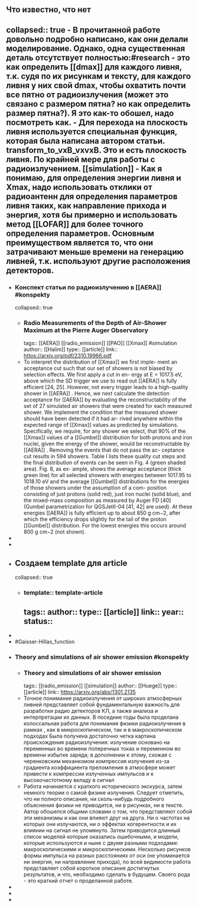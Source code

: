 ## Что известно, что нет
collapsed:: true
	- В прочитанной работе довольно подробно написано, как они делали моделирование. Однако, одна существенная деталь отсутствует полностью:#research
		- это как определить [[dmax]] для каждого ливня, т.к. судя по их рисункам и тексту, для каждого ливня у них свой dmax, чтобы охватить почти все пятно от радиоизлучения (может это связано с размером пятна? но как определить размер пятна?). **Я это как-то обошел, надо посмотреть как.**
		- Для перехода на плоскость ливня используется специальная функция, которая была написана автором статьи. 
		  transform_to_vxB_vxvxB. Это и есть плоскость ливня. По крайней мере для работы с радиоизлучением. [[simulation]]
		- Как я понимаю, для определения энергии ливня и Xmax, надо использовать отклики от радиоантенн для определения параметров ливня таких, 
		  как направление прихода и энергия, хотя бы примерно и использовать метод [[LOFAR]] для более точного определения параметров. 
		  Основным преимуществом является то, что они затрачивают меньше времени на генерацию ливней, т.к. используют другие расположения детекторов.
-
- ### Конспект статьи по радиоизлучению в [[AERA]] #konspekty
  collapsed:: true
	- ### Radio Measurements of the Depth of Air-Shower Maximum at the Pierre Auger Observatory
	  tags:: [[AERA]] [[radio_emission]] [[PAO]] [[Xmax]] #simulation
	  author:: [[Halim]] 
	  type:: [[article]]
	  link:: https://arxiv.org/pdf/2310.19966.pdf
	- To interpret the distribution of [[Xmax]] we first imple-
	  ment an acceptance cut such that our set of showers is
	  not biased by selection effects. We first apply a cut in en-
	  ergy at E = 1017.5 eV, above which the SD trigger we use
	  to read out [[AERA]] is fully efficient [24, 25]. However, not
	  every trigger leads to a high-quality shower in [[AERA]] .
	  Hence, we next calculate the detection acceptance for
	  [[AERA]] by evaluating the reconstructability of the set
	  of 27 simulated air showers that were created for each
	  measured shower. We implement the condition that the
	  measured shower should have been detected if it had ar-
	  rived anywhere within the expected range of [[Xmax]] values
	  as predicted by simulations. Specifically, we require, for
	  any shower we select, that 90% of the [[Xmax]] values of
	  a [[Gumbel]] distribution for both protons and iron nuclei,
	  given the energy of the shower, would be reconstructable
	  by [[AERA]] . Removing the events that do not pass the ac-
	  ceptance cut results in 594 showers. Table I lists these
	  quality cut steps and the final distribution of events can
	  be seen in Fig. 4 (green shaded area). Fig. 8, as ex-
	  ample, shows the average acceptance (thick green line)
	  for all selected showers with energies between 1017.95 to
	  1018.10 eV and the average [[Gumbel]] distributions for the
	  energies of those showers under the assumption of a com-
	  position consisting of just protons (solid red), just iron
	  nuclei (solid blue), and the mixed-mass composition as
	  measured by Auger FD [40] (Gumbel parametrization for
	  QGSJetII-04 [41, 42] are used). At these energies [[AERA]] 
	  is fully efficient up to about 850 g cm−2, after which the
	  efficiency drops slightly for the tail of the proton [[Gumbel]] 
	  distribution. For the lowest energies this occurs around
	  800 g cm−2 (not shown).
-
-
- ## Создаем template для article
  collapsed:: true
	- ### template:: template-article
	  tags:: 
	  author:: 
	  type:: [[article]]
	  link::
	  year:: 
	  status::
		-
-
- #Gaisser-Hillas_function
- ### Theory and simulations of air shower emission #konspekty
	- ### Theory and simulations of air shower emission
	  tags:: [[radio_emission]] [[simulation]] 
	  author:: [[Huege]] 
	  type:: [[article]]
	  link:: https://arxiv.org/abs/1301.2135
	- Точное понимание радиоизлучения от широких атмосферных ливней представляет собой фундаментальную важность для разработки радио детекторов КЛ, а также анализа и интерпретации их данных. В поседние годы была проделана колоссальная работа для понимания физики радиоизлучения в рамках , как в микроскопическом, так и в макроскопическом подходах Была получена достаточно четка картина происхождения радиоизлучения: излучение основано на переменных во времени поперечных токах и переменном во времени избытке заряда; в дополнении к этому, схожая с черенковским механизмом компрессия излучения из-за градиента коэффициента преломления в атмосфере может привести к компрессии излученных импульсов и к высокочастотному вкладу в сигнал
	- Работа начинается с краткого исторического экскурса, затем немного теории о самой физике излучения. Следует отметить, что ни полного описания, ни сколь-нибудь подробного объяснения физики не приводится, ни в рисунках, ни в тексте. Автор обошелся общими словами о том, что представляют собой эти механизмы и как они влияют друг на друга. Ни о частотах на которых они излучаются, ни о эффектах когерентности и их влиянии на сигнал не упомянуто.
	  Затем приводится длинный список моделей которые оказались ошибочными, и модели, которые используются и ныне с двумя разными подходами: макроскопическими и микроскопическими. Несколько рисунков формы импульса на разных расстояниях от оси (не упоминается ни энергия, ни направление прихода), по всей видимости работа представляет собой короткое описание достигнутых результатов, и что, необходимо сделать в будущем. Своего рода - это краткий отчет о проделанной работе.
-
-
-